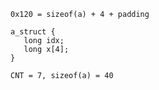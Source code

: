 `0x120 = sizeof(a) + 4 + padding`
```
a_struct {
   long idx;
   long x[4];
}
```

`CNT = 7, sizeof(a) = 40`


